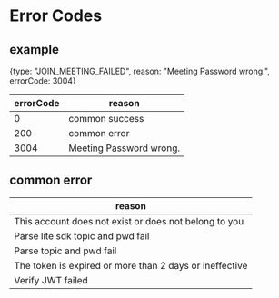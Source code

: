 # Error Codes

## example
{type: "JOIN_MEETING_FAILED", reason: "Meeting Password wrong.", errorCode: 3004}


| errorCode | reason |
|------------------|------------|
|       0     |      common success    |
|       200|   common error|
|       3004    |       Meeting Password wrong. |


## common error
| reason|
|------------|
|       This account does not exist or does not belong to you    |
|       Parse lite sdk topic and pwd fail    | 
|       Parse topic and pwd fail    | 
|       The token is expired or more than 2 days or ineffective|
|       Verify JWT failed    |
